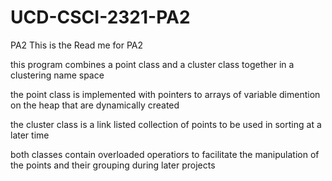 # UCD-CSCI-2321-PA2
PA2 
This is the Read me for PA2


this program combines a point class and a cluster class together in a clustering name space

the point class is implemented with pointers to arrays of variable dimention on the heap that are dynamically created

the cluster class is a link listed collection of points to be used in sorting at a later time

both classes contain overloaded operatiors to facilitate the manipulation of the points and their grouping during later projects
